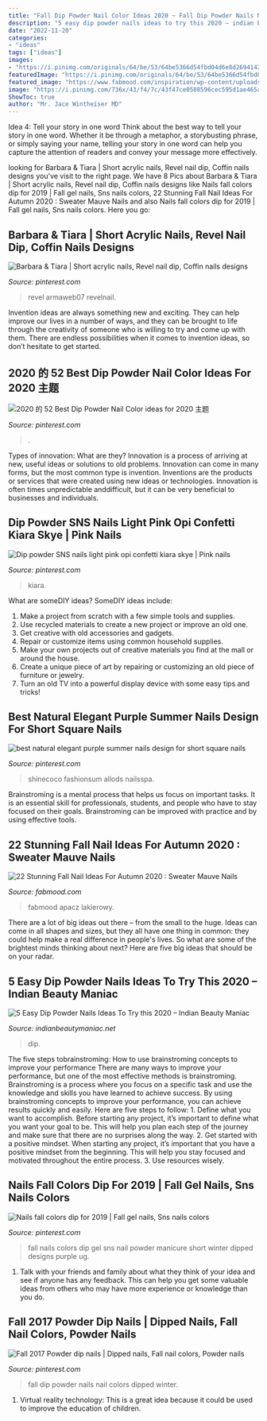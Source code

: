 ```yaml
---
title: "Fall Dip Powder Nail Color Ideas 2020 ~ Fall Dip Powder Nails Nail Colors Dipped Winter"
description: "5 easy dip powder nails ideas to try this 2020 – indian beauty maniac"
date: "2022-11-20"
categories:
- "ideas"
tags: ["ideas"]
images:
- "https://i.pinimg.com/originals/64/be/53/64be5366d54fbd04d6e8d269414286da.png"
featuredImage: "https://i.pinimg.com/originals/64/be/53/64be5366d54fbd04d6e8d269414286da.png"
featured_image: "https://www.fabmood.com/inspiration/wp-content/uploads/2020/10/fall-nail-art-designs.jpg"
image: "https://i.pinimg.com/736x/43/f4/7c/43f47ce0508596cec595d1ae465ae42a.jpg"
ShowToc: true
author: "Mr. Jace Wintheiser MD"
---
```



Idea 4: Tell your story in one word
Think about the best way to tell your story in one word. Whether it be through a metaphor, a storybusting phrase, or simply saying your name, telling your story in one word can help you capture the attention of readers and convey your message more effectively.

	

		
looking for Barbara &amp; Tiara | Short acrylic nails, Revel nail dip, Coffin nails designs you've visit to the right page. We have 8 Pics about Barbara &amp; Tiara | Short acrylic nails, Revel nail dip, Coffin nails designs like Nails fall colors dip for 2019 | Fall gel nails, Sns nails colors, 22 Stunning Fall Nail Ideas For Autumn 2020 : Sweater Mauve Nails and also Nails fall colors dip for 2019 | Fall gel nails, Sns nails colors. Here you go:
		
    
## Barbara &amp; Tiara | Short Acrylic Nails, Revel Nail Dip, Coffin Nails Designs

<img loading=lazy src="https://i.pinimg.com/originals/e9/7e/0e/e97e0ea8180ced88175bad3e79c87b03.jpg" onerror="this.onerror=null;this.src='https://tse1.mm.bing.net/th?id=OIP.CErnrYrlcZCk6Iy7m-L2KQHaJ4&amp;pid=15.1';" alt="Barbara &amp; Tiara | Short acrylic nails, Revel nail dip, Coffin nails designs">

_Source: pinterest.com_

>revel armaweb07 revelnail. 

	

Invention ideas are always something new and exciting. They can help improve our lives in a number of ways, and they can be brought to life through the creativity of someone who is willing to try and come up with them. There are endless possibilities when it comes to invention ideas, so don’t hesitate to get started.

    
## 2020 的 52 Best Dip Powder Nail Color Ideas For 2020 主题

<img loading=lazy src="https://i.pinimg.com/736x/4b/0c/f4/4b0cf4be5f3c4466a10f80b22e820dcf.jpg" onerror="this.onerror=null;this.src='https://tse4.mm.bing.net/th?id=OIP.J5gd25QWqOOUGyaq19rLkwHaIS&amp;pid=15.1';" alt="2020 的 52 Best Dip Powder Nail Color ideas for 2020 主题">

_Source: pinterest.com_

>. 

	

Types of innovation: What are they?
Innovation is a process of arriving at new, useful ideas or solutions to old problems. Innovation can come in many forms, but the most common type is invention. Inventions are the products or services that were created using new ideas or technologies. Innovation is often times unpredictable anddifficult, but it can be very beneficial to businesses and individuals.

    
## Dip Powder SNS Nails Light Pink Opi Confetti Kiara Skye | Pink Nails

<img loading=lazy src="https://i.pinimg.com/736x/43/f4/7c/43f47ce0508596cec595d1ae465ae42a.jpg" onerror="this.onerror=null;this.src='https://tse4.mm.bing.net/th?id=OIP.wqq3Qo183JRg52UjiG3UmgHaHa&amp;pid=15.1';" alt="Dip powder SNS nails light pink opi confetti kiara skye | Pink nails">

_Source: pinterest.com_

>kiara. 

	

What are someDIY ideas?
SomeDIY ideas include:
1. Make a project from scratch with a few simple tools and supplies. 
2. Use recycled materials to create a new project or improve an old one. 
3. Get creative with old accessories and gadgets. 
4. Repair or customize items using common household supplies. 
5. Make your own projects out of creative materials you find at the mall or around the house. 
6. Create a unique piece of art by repairing or customizing an old piece of furniture or jewelry. 
7. Turn an old TV into a powerful display device with some easy tips and tricks!

    
## Best Natural Elegant Purple Summer Nails Design For Short Square Nails

<img loading=lazy src="https://i.pinimg.com/originals/64/be/53/64be5366d54fbd04d6e8d269414286da.png" onerror="this.onerror=null;this.src='https://tse1.mm.bing.net/th?id=OIP.ZL5TZtVPvQTW6NJpQUKG2gHaJ9&amp;pid=15.1';" alt="best natural elegant purple summer nails design for short square nails">

_Source: pinterest.com_

>shinecoco fashionsum allods nailsspa. 

	

Brainstroming is a mental process that helps us focus on important tasks. It is an essential skill for professionals, students, and people who have to stay focused on their goals. Brainstroming can be improved with practice and by using effective tools.

    
## 22 Stunning Fall Nail Ideas For Autumn 2020 : Sweater Mauve Nails

<img loading=lazy src="https://www.fabmood.com/inspiration/wp-content/uploads/2020/10/fall-nail-art-designs.jpg" onerror="this.onerror=null;this.src='https://tse1.mm.bing.net/th?id=OIP.xm-NTjyMfWqvFTRe1fAZdAHaNP&amp;pid=15.1';" alt="22 Stunning Fall Nail Ideas For Autumn 2020 : Sweater Mauve Nails">

_Source: fabmood.com_

>fabmood apacz lakierowy. 

	

There are a lot of big ideas out there – from the small to the huge. Ideas can come in all shapes and sizes, but they all have one thing in common: they could help make a real difference in people's lives. So what are some of the brightest minds thinking about next? Here are five big ideas that should be on your radar.

    
## 5 Easy Dip Powder Nails Ideas To Try This 2020 – Indian Beauty Maniac

<img loading=lazy src="http://www.indianbeautymaniac.net/wp-content/uploads/2020/02/IMG_0259-e1551021999305-850x849.jpg" onerror="this.onerror=null;this.src='https://tse1.mm.bing.net/th?id=OIP.1YtnsAM77zCm4vDIroVySwHaHZ&amp;pid=15.1';" alt="5 Easy Dip Powder Nails Ideas To Try this 2020 – Indian Beauty Maniac">

_Source: indianbeautymaniac.net_

>dip. 

	

The five steps tobrainstroming: How to use brainstroming concepts to improve your performance
There are many ways to improve your performance, but one of the most effective methods is brainstroming. Brainstroming is a process where you focus on a specific task and use the knowledge and skills you have learned to achieve success. By using brainstroming concepts to improve your performance, you can achieve results quickly and easily. Here are five steps to follow: 1. Define what you want to accomplish. Before starting any project, it’s important to define what you want your goal to be. This will help you plan each step of the journey and make sure that there are no surprises along the way. 2. Get started with a positive mindset. When starting any project, it’s important that you have a positive mindset from the beginning. This will help you stay focused and motivated throughout the entire process. 3. Use resources wisely.

    
## Nails Fall Colors Dip For 2019 | Fall Gel Nails, Sns Nails Colors

<img loading=lazy src="https://i.pinimg.com/736x/5d/f8/04/5df804c6cbaf748b6525f30fb0698a37.jpg" onerror="this.onerror=null;this.src='https://tse4.mm.bing.net/th?id=OIP.cK0pw08IDJ3IS01z_Nv-igAAAA&amp;pid=15.1';" alt="Nails fall colors dip for 2019 | Fall gel nails, Sns nails colors">

_Source: pinterest.com_

>fall nails colors dip gel sns nail powder manicure short winter dipped designs purple ug. 

	

1. Talk with your friends and family about what they think of your idea and see if anyone has any feedback. This can help you get some valuable ideas from others who may have more experience or knowledge than you do.

    
## Fall 2017 Powder Dip Nails | Dipped Nails, Fall Nail Colors, Powder Nails

<img loading=lazy src="https://i.pinimg.com/originals/e3/9e/16/e39e1606559fa89487d77e9c3183e550.jpg" onerror="this.onerror=null;this.src='https://tse3.mm.bing.net/th?id=OIP.pEh5vOGLWoD05Dq7-qNHNAHaLv&amp;pid=15.1';" alt="Fall 2017 Powder dip nails | Dipped nails, Fall nail colors, Powder nails">

_Source: pinterest.com_

>fall dip powder nails nail colors dipped winter. 

	

1. Virtual reality technology: This is a great idea because it could be used to improve the education of children.

